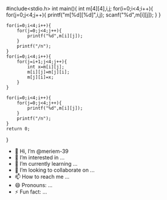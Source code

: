 #include<stdio.h>
int main(){
	int m[4][4],i,j;
	for(i=0;i<4;i++){
		for(j=0;j<4;j++){
			printf("m[%d][%d]",i,j);
			scanf("%d",m[i][j]);
		}
	}
	
	for(i=0;i<4;i++){
		for(j=0;j<4;j++){
			printf("%d",m[i][j]);
		}
		printf("/n");
	}
	for(i=0;i<4;i++){
		for(j=i+1;j<4;j++){
			int x=m[i][j];
			m[i][j]=m[j][i];
			m[j][i]=x;
		}
	}
	
	for(i=0;i<4;i++){
		for(j=0;j<4;j++){
			printf("%d",m[i][j]);
		}
		printf("/n");
	}
	return 0;
}
- 👋 Hi, I’m @meriem-39
- 👀 I’m interested in ...
- 🌱 I’m currently learning ...
- 💞️ I’m looking to collaborate on ...
- 📫 How to reach me ...
- 😄 Pronouns: ...
- ⚡ Fun fact: ...

<!---
meriem-39/meriem-39 is a ✨ special ✨ repository because its `README.md` (this file) appears on your GitHub profile.
You can click the Preview link to take a look at your changes.
--->
